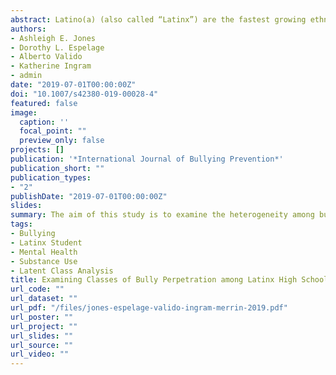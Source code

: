 ```yaml
---
abstract: Latino(a) (also called “Latinx”) are the fastest growing ethnic population in the U.S.; however, there is a dearth of literature that examines intracultural bullying behaviors and their association with mental health and substance use for this population. The current study uses a person-centered approach to examine bully perpetration among Latinx high school students and association with substance use and mental health. Latent Class Analysis was used to identify classes of bullying perpetration among a sample of Latinx adolescents drawn from 9 Colorado high schools (n = 2929). Age and sex were used as predictors to examine differences between classes. Identified bullying classes were then related to mental health (i.e., depression and suicide ideation) and perceptions of future substance use. The latent class analysis identified five classes that included a high bully perpetration class (4.5%, n = 133), a moderate class (13.8%, n = 405), a class that reported high rates of teasing behaviors (13.5%, n = 396), a class that reported high rates of cyberbullying perpetration (7.3%, n = 215), and a low bully perpetration class (60.90%, n = 1780). Females reported lower odds of being in the High and Teasing classes compared to males. Further, the High and Cyberbullying perpetration classes reported the highest rates of depression, suicide ideation, and perception of future substance use compared to other classes. Understanding the risk profile of students who engage in bullying perpetration is essential in creating useful and appropriate resources and interventions. Inclusive efforts are needed to create more effective prevention programs that attend to the growing ethnic diversity among U.S. students.
authors:
- Ashleigh E. Jones
- Dorothy L. Espelage
- Alberto Valido
- Katherine Ingram
- admin
date: "2019-07-01T00:00:00Z"
doi: "10.1007/s42380-019-00028-4"
featured: false
image:
  caption: ''
  focal_point: ""
  preview_only: false
projects: []
publication: '*International Journal of Bullying Prevention*'
publication_short: ""
publication_types:
- "2"
publishDate: "2019-07-01T00:00:00Z"
slides: 
summary: The aim of this study is to examine the heterogeneity among bullying behaviors in a sample of Latinx adolescence and associations with mental health issues and substance use perceptions. 
tags:
- Bullying
- Latinx Student
- Mental Health
- Substance Use
- Latent Class Analysis
title: Examining Classes of Bully Perpetration among Latinx High School Students and Associations with Substance Use and Mental Health
url_code: ""
url_dataset: ""
url_pdf: "/files/jones-espelage-valido-ingram-merrin-2019.pdf"
url_poster: ""
url_project: ""
url_slides: ""
url_source: ""
url_video: ""
---
```

